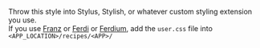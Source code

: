 Throw this style into Stylus, Stylish, or whatever custom styling extension you use.  
If you use [Franz](https://meetfranz.com/) or [Ferdi](https://getferdi.com/) or [Ferdium](https://ferdium.org/), add the `user.css` file into `<APP_LOCATION>/recipes/<APP>/`
